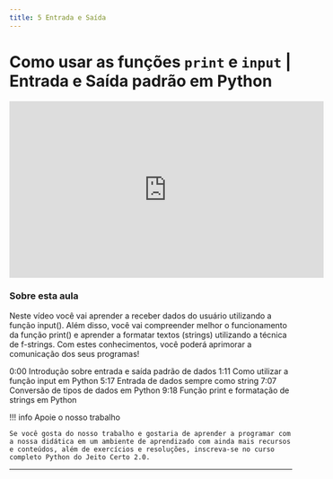 ```yaml
---
title: 5 Entrada e Saída
---
```


# Como usar as funções `print` e `input` | Entrada e Saída padrão em Python

<iframe width="560" height="315" src="https://www.youtube.com/embed/IIIt4DYkah0" title="YouTube video player" frameborder="0" allow="accelerometer; autoplay; clipboard-write; encrypted-media; gyroscope; picture-in-picture; web-share" referrerpolicy="strict-origin-when-cross-origin" allowfullscreen></iframe>

### Sobre esta aula

Neste vídeo você vai aprender a receber dados do usuário utilizando a função input(). Além disso, você vai compreender melhor o funcionamento da função print() e aprender a formatar textos (strings) utilizando a técnica de f-strings. Com estes conhecimentos, você poderá aprimorar a comunicação dos seus programas!

0:00 Introdução sobre entrada e saída padrão de dados
1:11 Como utilizar a função input em Python
5:17 Entrada de dados sempre como string
7:07 Conversão de tipos de dados em Python
9:18 Função print e formatação de strings em Python


!!! info Apoie o nosso trabalho

    Se você gosta do nosso trabalho e gostaria de aprender a programar com a nossa didática em um ambiente de aprendizado com ainda mais recursos e conteúdos, além de exercícios e resoluções, inscreva-se no curso completo Python do Jeito Certo 2.0.

-----